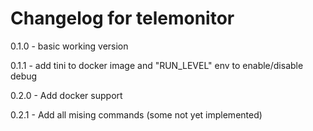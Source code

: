 # Changelog for telemonitor

0.1.0 - basic working version

0.1.1 - add tini to docker image and "RUN_LEVEL" env to enable/disable debug

0.2.0 - Add docker support

0.2.1 - Add all mising commands (some not yet implemented)

